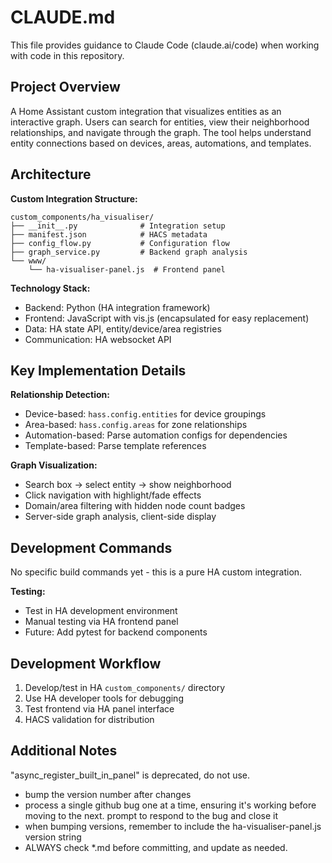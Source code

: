 # CLAUDE.md

This file provides guidance to Claude Code (claude.ai/code) when working with code in this repository.

## Project Overview

A Home Assistant custom integration that visualizes entities as an interactive graph. Users can search for entities, view their neighborhood relationships, and navigate through the graph. The tool helps understand entity connections based on devices, areas, automations, and templates.

## Architecture

**Custom Integration Structure:**
```
custom_components/ha_visualiser/
├── __init__.py              # Integration setup
├── manifest.json            # HACS metadata  
├── config_flow.py           # Configuration flow
├── graph_service.py         # Backend graph analysis
└── www/
    └── ha-visualiser-panel.js  # Frontend panel
```

**Technology Stack:**
- Backend: Python (HA integration framework)
- Frontend: JavaScript with vis.js (encapsulated for easy replacement)
- Data: HA state API, entity/device/area registries
- Communication: HA websocket API

## Key Implementation Details

**Relationship Detection:**
- Device-based: `hass.config.entities` for device groupings
- Area-based: `hass.config.areas` for zone relationships  
- Automation-based: Parse automation configs for dependencies
- Template-based: Parse template references

**Graph Visualization:**
- Search box → select entity → show neighborhood
- Click navigation with highlight/fade effects
- Domain/area filtering with hidden node count badges
- Server-side graph analysis, client-side display

## Development Commands

No specific build commands yet - this is a pure HA custom integration.

**Testing:**
- Test in HA development environment
- Manual testing via HA frontend panel
- Future: Add pytest for backend components

## Development Workflow

1. Develop/test in HA `custom_components/` directory
2. Use HA developer tools for debugging
3. Test frontend via HA panel interface
4. HACS validation for distribution

## Additional Notes

"async_register_built_in_panel" is deprecated, do not use.
- bump the version number after changes
- process a single github bug one at a time, ensuring it's working before moving to the next. prompt to respond to the bug and close it
- when bumping versions, remember to include the ha-visualiser-panel.js version string
- ALWAYS check *.md before committing, and update as needed.